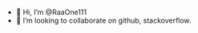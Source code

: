 - 👋 Hi, I’m @RaaOne111
- 💞️ I’m looking to collaborate on github, stackoverflow.


<!---
RaaOne111/RaaOne111 is a ✨ special ✨ repository because its `README.md` (this file) appears on your GitHub profile.
You can click the Preview link to take a look at your changes.
--->
